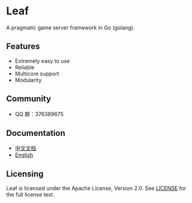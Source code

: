 Leaf
====
A pragmatic game server framework in Go (golang).

Features
---------

* Extremely easy to use
* Reliable
* Multicore support
* Modularity

Community
---------

* QQ 群：376389675

Documentation
---------

* [中文文档](https://poker/github/dolotech/leaf/blob/master/TUTORIAL_ZH.md)
* [English](https://poker/github/dolotech/leaf/blob/master/TUTORIAL_EN.md)

Licensing
---------

Leaf is licensed under the Apache License, Version 2.0. See [LICENSE](https://poker/github/dolotech/leaf/blob/master/LICENSE) for the full license text.
